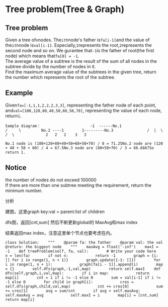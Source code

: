 # Tree problem\(Tree & Graph\)

## Tree problem

Given a tree of`n`nodes. The`ith`node's father is`fa[i-1]`and the value of the`ith`node is`val[i-1]`. Especially,`1`represents the root,`2`represents the second node and so on. We gurantee that`-1`is the father of root\(the first node\) which means that`fa[0] = -1`.  
The average value of a subtree is the result of the sum of all nodes in the subtree divide by the number of nodes in it.  
Find the maximum average value of the subtrees in the given tree, return the number which represents the root of the subtree.

## Example

Given`fa=[-1,1,1,2,2,2,3,3]`, representing the father node of each point, and`val=[100,120,80,40,50,60,50,70]`, representing the value of each node, return`1`.

```text
Sample diagram：                      -1  ------No.1                    /     \         No.2 ----1        1---------No.3               /  |  \     /  \              2   2   2    3   3
```

```text
No.1 node is (100+120+80+40+50+60+50+70) / 8 = 71.25No.2 node are (120 + 40 + 50 + 60) / 4 = 67.5No.3 node are (80+50+70) / 3 = 66.6667So return 1.
```

## Notice

the number of nodes do not exceed 100000  
If there are more than one subtree meeting the requirement, return the minimum number.

分析

建图，这里graph key:val = parent:list of children

dfs图，返回\[cnt,sum\] 然后不断更新global的 MaxAvg和max index

结果返回max index，注意这里单个节点也要考虑在内。

```text
class Solution:    """    @param fa: the father    @param val: the val    @return: the biggest node    """    maxAvg = float('-inf')    maxI = -1    def treeProblem(self, fa, val):        # Write your code here        n = len(fa)        if not n:            return -1        graph = {i: [] for i in range(1, n + 1)}        graph.update({-1: []})        for i in range(1, n + 1):            graph[fa[i - 1]].append(i)        map = {}        self.dfs(graph,-1,val,map)        return self.maxI    def dfs(self,graph,i,val,map):        if i in map:            return map[i]        cnt = 1 if i != -1 else 0        sum = val[i-1] if i != -1 else 0        for child in graph[i]:            cres = self.dfs(graph,child,val,map)            cnt += cres[0]            sum += cres[1]        avg = sum/cnt        if avg > self.maxAvg:            self.maxAvg = avg            self.maxI = i        map[i] = [cnt,sum]        return map[i]
```

